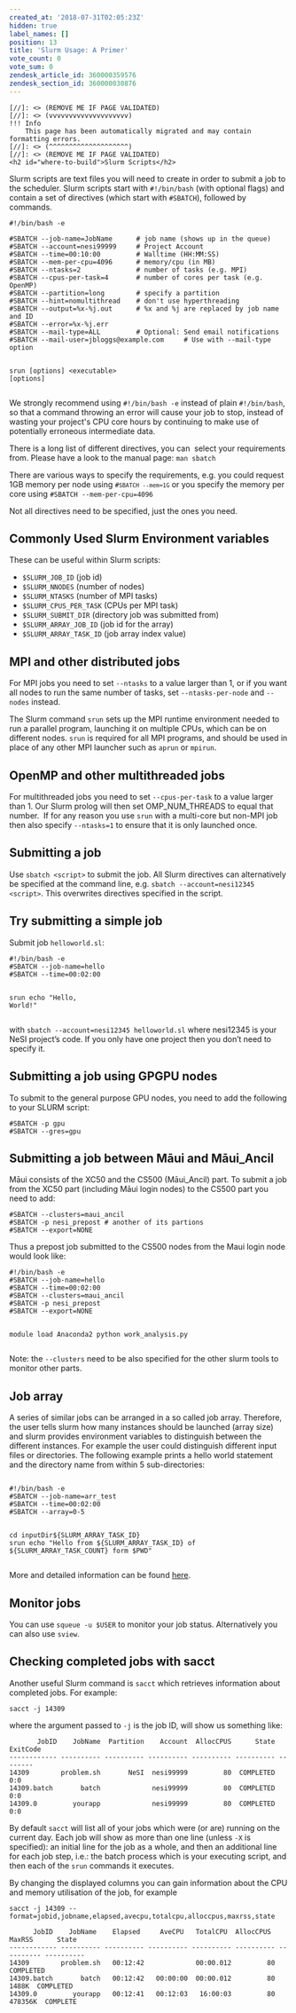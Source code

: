 ```yaml
---
created_at: '2018-07-31T02:05:23Z'
hidden: true
label_names: []
position: 13
title: 'Slurm Usage: A Primer'
vote_count: 0
vote_sum: 0
zendesk_article_id: 360000359576
zendesk_section_id: 360000030876
---
```



    [//]: <> (REMOVE ME IF PAGE VALIDATED)
    [//]: <> (vvvvvvvvvvvvvvvvvvvv)
    !!! Info
        This page has been automatically migrated and may contain formatting errors.
    [//]: <> (^^^^^^^^^^^^^^^^^^^^)
    [//]: <> (REMOVE ME IF PAGE VALIDATED)
    <h2 id="where-to-build">Slurm Scripts</h2>
<p>Slurm scripts are text files you will need to create in order to submit a job to the scheduler. Slurm scripts start with <code class="highlighter-rouge"><span class="c">#!/bin/bash</span></code> (with optional flags) and contain a set of directives (which start with <code class="highlighter-rouge">#SBATCH</code>), followed by commands.</p>
<div class="highlighter-rouge">
<div class="highlight">
<pre class="highlight"><code><span class="c">#!/bin/bash -e<br></span>
<span class="c">#SBATCH --job-name=JobName      # job name (shows up in the queue)</span>
<span class="c">#SBATCH --account=nesi99999     # Project Account</span>
<span class="c">#SBATCH --time=00:10:00         # Walltime (HH:MM:SS)</span>
<span class="c">#SBATCH --mem-per-cpu=4096      # memory/cpu (in MB)</span>
<span class="c">#SBATCH --ntasks=2              # number of tasks (e.g. MPI)</span>
<span class="c">#SBATCH --cpus-per-task=4       # number of cores per task (e.g. OpenMP)</span>
<span class="c">#SBATCH --partition=long        # specify a partition</span>
<span class="c">#SBATCH --hint=nomultithread    # don't use hyperthreading<br></span>#SBATCH --output=%x-%j.out      # %x and %j are replaced by job name and ID<br>#SBATCH --error=%x-%j.err<br>#SBATCH --mail-type=ALL         # Optional: Send email notifications<br>#SBATCH --mail-user=jbloggs@example.com     # Use with --mail-type option

srun <span class="o">[</span>options] &lt;executable&gt; <span class="o">[</span>options]
</code></pre>
</div>
</div>
<p>We strongly recommend using <code class="highlighter-rouge">#!/bin/bash -e</code> instead of plain <code class="highlighter-rouge">#!/bin/bash</code>, so that a command throwing an error will cause your job to stop, instead of wasting your project's CPU core hours by continuing to make use of potentially erroneous intermediate data.</p>
<p>There is a long list of different directives, you can  select your requirements from. Please have a look to the manual page: <code class="highlighter-rouge">man sbatch</code></p>
<p>There are various ways to specify the requirements, e.g. you could request 1GB memory per node using <code class="highlighter-rouge">#<code><span class="c">SBATCH --mem=1G</span></code></code> or you specify the memory per core using <code><span class="c">#SBATCH --mem-per-cpu=4096</span></code></p>
<p>Not all directives need to be specified, just the ones you need.</p>
<h2 id="where-to-build">Commonly Used Slurm Environment variables</h2>
<p>These can be useful within Slurm scripts:</p>
<ul>
<li>
<code class="highlighter-rouge">$SLURM_JOB_ID</code> (job id)</li>
<li>
<code class="highlighter-rouge">$SLURM_NNODES</code> (number of nodes)</li>
<li>
<code class="highlighter-rouge">$SLURM_NTASKS</code> (number of MPI tasks)</li>
<li>
<code class="highlighter-rouge">$SLURM_CPUS_PER_TASK</code> (CPUs per MPI task)</li>
<li>
<code class="highlighter-rouge">$SLURM_SUBMIT_DIR</code> (directory job was submitted from)</li>
<li>
<code class="highlighter-rouge">$SLURM_ARRAY_JOB_ID</code> (job id for the array)</li>
<li>
<code class="highlighter-rouge">$SLURM_ARRAY_TASK_ID</code> (job array index value)</li>
</ul>
<h2 id="where-to-build">MPI and other distributed jobs</h2>
<p>For MPI jobs you need to set <code class="highlighter-rouge">--ntasks</code> to a value larger than 1, or if you want all nodes to run the same number of tasks, set <code class="highlighter-rouge">--ntasks-per-node</code> and <code class="highlighter-rouge">--nodes</code> instead.</p>
<p>The Slurm command <code class="highlighter-rouge">srun</code> sets up the MPI runtime environment needed to run a parallel program, launching it on multiple CPUs, which can be on different nodes. <code class="highlighter-rouge">srun</code> is required for all MPI programs, and should be used in place of any other MPI launcher such as <code class="highlighter-rouge">aprun</code> or <code class="highlighter-rouge">mpirun</code>.</p>
<h2 id="where-to-build">OpenMP and other multithreaded jobs</h2>
<p><span class="wysiwyg-font-size-medium">For multithreaded jobs you need to set <code class="highlighter-rouge">--cpus-per-task</code> to a value larger than 1. Our Slurm prolog will then set OMP_NUM_THREADS to equal that number.  If for any reason you use <code class="highlighter-rouge">srun</code> with a multi-core but non-MPI job then also specify <code class="highlighter-rouge">--ntasks=1</code> to ensure that it is only launched once.</span></p>
<h2 id="submitting-a-job">Submitting a job</h2>
<p>Use <code class="highlighter-rouge">sbatch &lt;script&gt;</code> to submit the job. All Slurm directives can alternatively be specified at the command line, e.g. <code class="highlighter-rouge">sbatch --account=nesi12345 &lt;script&gt;</code>. This overwrites directives specified in the script.</p>
<h2 id="try-submitting-a-simple-job">Try submitting a simple job</h2>
<p>Submit job <code class="highlighter-rouge">helloworld.sl</code>:</p>
<div class="highlighter-rouge">
<div class="highlight">
<pre class="highlight"><code><span class="c">#!/bin/bash -e</span>
<span class="c">#SBATCH --job-name=hello</span>
<span class="c">#SBATCH --time=00:02:00</span>

srun <span class="nb">echo</span> <span class="s2">"Hello, World!"</span>
</code></pre>
</div>
</div>
<p>with <code class="highlighter-rouge">sbatch --account=nesi12345 helloworld.sl</code> where nesi12345 is your NeSI project’s code. If you only have one project then you don’t need to specify it.</p>
<p><code></code><code></code></p>
<p><code></code></p>
<h2>Submitting a job using GPGPU nodes</h2>
<p>To submit to the general purpose GPU nodes, you need to add the following to your SLURM script:</p>
<pre class="highlight"><code><span class="c">#SBATCH -p gpu<br>#SBATCH --gres=gpu</span></code></pre>
<h2>Submitting a job between Māui and Māui_Ancil</h2>
<p>Māui consists of the XC50 and the CS500 (Māui_Ancil) part. To submit a job from the XC50 part (including Māui login nodes) to the CS500 part you need to add:</p>
<pre><code><span class="c">#SBATCH --clusters=maui_ancil 
#SBATCH -p nesi_prepost # another of its partions
#SBATCH --export=NONE</span></code></pre>
<p>Thus a prepost job submitted to the CS500 nodes from the Maui login node would look like:</p>
<pre><code><span class="c">#!/bin/bash -e
#SBATCH --job-name=hello
#SBATCH --time=00:02:00
#SBATCH --clusters=maui_ancil 
#SBATCH -p nesi_prepost
#SBATCH --export=NONE

module load Anaconda2
python work_analysis.py</span></code></pre>
<p>Note: the <code class="highlighter-rouge">--clusters</code> need to be also specified for the other slurm tools to monitor other parts.</p>
<h2>Job array</h2>
<p>A series of similar jobs can be arranged in a so called job array. Therefore, the user tells slurm how many instances should be launched (array size) and slurm provides environment variables to distinguish between the different instances. For example the user could distinguish different input files or directories. The following example prints a hello world statement and the directory name from within 5 sub-directories:</p>
<pre><code><span class="c">
#!/bin/bash -e
#SBATCH --job-name=arr_test
#SBATCH --time=00:02:00
#SBATCH --array=0-5

cd inputDir${SLURM_ARRAY_TASK_ID}
srun echo "Hello from ${SLURM_ARRAY_TASK_ID} of ${SLURM_ARRAY_TASK_COUNT} form $PWD"</span></code></pre>
<p>More and detailed information can be found <a href="https://slurm.schedmd.com/job_array.html">here</a>.</p>
<h2>Monitor jobs</h2>
<p>You can use <code class="highlighter-rouge">squeue -u $USER</code> to monitor your job status. Alternatively you can also use <code class="highlighter-rouge">sview</code>.</p>
<h2 id="checking-completed-jobs-with-sacct">Checking completed jobs with sacct</h2>
<p>Another useful Slurm command is <code class="highlighter-rouge">sacct</code> which retrieves information about completed jobs. For example:</p>
<div class="highlighter-rouge">
<div class="highlight">
<pre class="highlight"><code>sacct -j 14309
</code></pre>
</div>
</div>
<p>where the argument passed to <code class="highlighter-rouge">-j</code> is the job ID, will show us something like:</p>
<div class="highlighter-rouge">
<div class="highlight">
<pre class="highlight"><code>       JobID    JobName  Partition    Account  AllocCPUS      State ExitCode
------------ ---------- ---------- ---------- ---------- ---------- --------
14309        problem.sh       NeSI  nesi99999         80  COMPLETED      0:0
14309.batch       batch             nesi99999         80  COMPLETED      0:0
14309.0         yourapp             nesi99999         80  COMPLETED      0:0
</code></pre>
</div>
</div>
<p>By default <code class="highlighter-rouge">sacct</code> will list all of your jobs which were (or are) running on the current day. Each job will show as more than one line (unless <code class="highlighter-rouge">-X</code> is specified): an initial line for the job as a whole, and then an additional line for each job step, i.e.: the batch process which is your executing script, and then each of the <code class="highlighter-rouge">srun</code> commands it executes.</p>
<p>By changing the displayed columns you can gain information about the CPU and memory utilisation of the job, for example</p>
<div class="highlighter-rouge">
<div class="highlight">
<pre class="highlight"><code>sacct -j 14309 --format=jobid,jobname,elapsed,avecpu,totalcpu,alloccpus,maxrss,state
</code></pre>
</div>
</div>
<div class="highlighter-rouge">
<div class="highlight">
<pre class="highlight"><code>      JobID    JobName    Elapsed     AveCPU   TotalCPU  AllocCPUS     MaxRSS      State
------------ ---------- ---------- ---------- ---------- ---------- ---------- ----------
14309        problem.sh   00:12:42             00:00.012         80             COMPLETED
14309.batch       batch   00:12:42   00:00:00  00:00.012         80      1488K  COMPLETED
14309.0         yourapp   00:12:41   00:12:03   16:00:03         80    478356K  COMPLETE</code></pre>
<p> </p>
</div>
</div>